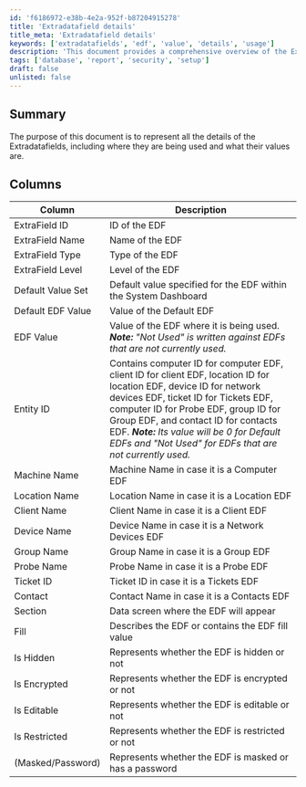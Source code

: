 ```yaml
---
id: 'f6186972-e38b-4e2a-952f-b87204915278'
title: 'Extradatafield details'
title_meta: 'Extradatafield details'
keywords: ['extradatafields', 'edf', 'value', 'details', 'usage']
description: 'This document provides a comprehensive overview of the Extradatafields (EDF), including their details, usage, and values within the system. It lists various attributes of the EDFs, such as ID, name, type, level, and associated values, along with notes on their usage status.'
tags: ['database', 'report', 'security', 'setup']
draft: false
unlisted: false
---
```


## Summary

The purpose of this document is to represent all the details of the Extradatafields, including where they are being used and what their values are.

## Columns

| Column                     | Description                                                                                      |
|---------------------------|--------------------------------------------------------------------------------------------------|
| ExtraField ID             | ID of the EDF                                                                                   |
| ExtraField Name           | Name of the EDF                                                                                 |
| ExtraField Type           | Type of the EDF                                                                                 |
| ExtraField Level          | Level of the EDF                                                                                |
| Default Value Set         | Default value specified for the EDF within the System Dashboard                                 |
| Default EDF Value         | Value of the Default EDF                                                                         |
| EDF Value                 | Value of the EDF where it is being used. <em><strong>Note:</strong> "Not Used" is written against EDFs that are not currently used.</em> |
| Entity ID                 | Contains computer ID for computer EDF, client ID for client EDF, location ID for location EDF, device ID for network devices EDF, ticket ID for Tickets EDF, computer ID for Probe EDF, group ID for Group EDF, and contact ID for contacts EDF. <em><strong>Note:</strong> Its value will be 0 for Default EDFs and "Not Used" for EDFs that are not currently used.</em> |
| Machine Name              | Machine Name in case it is a Computer EDF                                                      |
| Location Name             | Location Name in case it is a Location EDF                                                     |
| Client Name               | Client Name in case it is a Client EDF                                                         |
| Device Name               | Device Name in case it is a Network Devices EDF                                                |
| Group Name                | Group Name in case it is a Group EDF                                                           |
| Probe Name                | Probe Name in case it is a Probe EDF                                                            |
| Ticket ID                 | Ticket ID in case it is a Tickets EDF                                                            |
| Contact                   | Contact Name in case it is a Contacts EDF                                                       |
| Section                   | Data screen where the EDF will appear                                                            |
| Fill                      | Describes the EDF or contains the EDF fill value                                                |
| Is Hidden                 | Represents whether the EDF is hidden or not                                                     |
| Is Encrypted              | Represents whether the EDF is encrypted or not                                                  |
| Is Editable               | Represents whether the EDF is editable or not                                                   |
| Is Restricted             | Represents whether the EDF is restricted or not                                                 |
| (Masked/Password)         | Represents whether the EDF is masked or has a password                                          |



